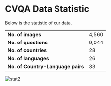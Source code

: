 # CVQA Data Statistic

Below is the statistic of our data.

|                          |         |
|--------------------------|---------|
| **No. of images**        | 4,560   |
| **No. of questions**     | 9,044   |
| **No. of countries**     | 28      |
| **No. of languages**     | 26      |
| **No. of Country-Language pairs** | 33      |



![stat2](images/statistic.png)

